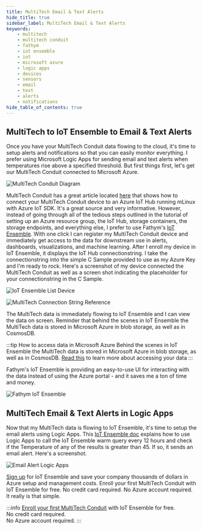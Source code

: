 ```yaml
---
title: MultiTech Email & Text Alerts
hide_title: true
sidebar_label: MultiTech Email & Text Alerts
keywords:
    - multitech
    - multitech conduit
    - fathym
    - iot ensemble
    - iot
    - microsoft azure
    - logic apps
    - devices
    - sensors
    - email
    - text
    - alerts
    - notifications
hide_table_of_contents: true
---
```


## MultiTech to IoT Ensemble to Email & Text Alerts

Once you have your MultiTech Conduit data flowing to the cloud, it's time to setup alerts and notifications so that you can easily monitor everything. I prefer using Microsoft Logic Apps for sending email and text alerts when temperatures rise above a specified threshold. But first things first, let's get our MultiTech Conduit connected to Microsoft Azure.

![MultiTech Conduit Diagram](https://www.fathym.com/iot/img/screenshots/MT_Conduit_Schematic_Diagram.png)

MultiTech Conduit has a great article located [here](https://github.com/Azure/azure-iot-device-ecosystem/blob/master/get_started/mlinux-multiconnect-conduit-c.md)  that shows how to connect your MultiTech Conduit device to an Azure IoT Hub running mLinux with Azure IoT SDK.  It's a great source and very informative. However, instead of going through all of the tedious steps outlined in the tutorial of setting up an Azure resource group, the IoT Hub, storage containers, the storage endpoints, and everything else, I prefer to use Fathym's [IoT Ensemble](https://www.iot-ensemble.com). With one click I can register my MultiTech Conduit device and immediately get access to the data for downstream use in alerts, dashboards, visualizations, and machine learning. After I enroll my device in IoT Ensemble, it displays the IoT Hub connectionstring. I take the connectionstring into the simple C Sample provided to use as my Azure Key and I'm ready to rock. Here's a screenshot of my device connected the MultiTech Conduit as well as a screen shot indicating the placeholder for your connectionstring in the C Sample.

![IoT Ensemble List Device](https://www.fathym.com/iot/img/screenshots/MultiTech-Connected-Devices.png)

![MultiTech Connection String Reference](https://www.fathym.com/iot/img/screenshots/MultiTech-Connectionstring-Reference.png)

The MultiTech data is immediately flowing to IoT Ensemble and I can view the data on screen. Reminder that behind the scenes in IoT Ensemble the MultiTech data is stored in Microsoft Azure in blob storage, as well as in CosmosDB.  

:::tip How to access data in Microsoft Azure
Behind the scenes in IoT Ensemble the MultiTech data is stored in Microsoft Azure in blob storage, as well as in CosmosDB. [Read this](https://www.fathym.com/iot/docs/getting-started/connecting-downstream) to learn more about accessing your data
:::

Fathym's IoT Ensemble is providing an easy-to-use UI for interacting with the data instead of using the Azure portal - and it saves me a ton of time and money.

![Fathym IoT Ensemble](https://www.fathym.com/iot/img/screenshots/MultiTech-Dashboard.png)

## MultiTech Email & Text Alerts in Logic Apps

Now that my MultiTech data is flowing to IoT Ensemble, it's time to setup the email alerts using Logic Apps. This [IoT Ensemble doc](https://www.fathym.com/iot/docs/devs/alerts/logic-apps) explains how to use Logic Apps to call the IoT Ensemble warm query every 12 hours and check if the Temperature of any of the results is greater than 45. If so, it sends an email alert. Here's a screenshot.

![Email Alert Logic Apps](https://www.fathym.com/iot/img/screenshots/logic-apps-sendemail-settings.png)

[Sign up](https://www.fathym.com/iot/dashboard) for IoT Ensemble and save your company thousands of dollars in Azure setup and management costs. Enroll your first MultiTech Conduit with IoT Ensemble for free. No credit card required. No Azure account required. It really is that simple.

:::info
[Enroll your first MultiTech Conduit](https://www.fathym.com/iot/dashboard) with IoT Ensemble for free.  
No credit card required.  
No Azure account required.
:::
